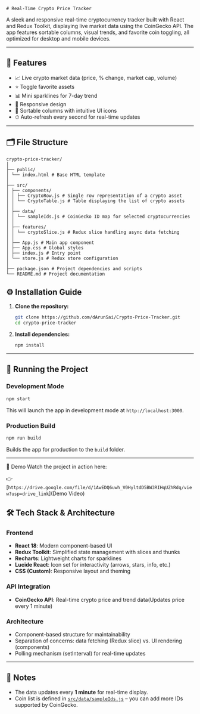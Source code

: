     # Real-Time Crypto Price Tracker

A sleek and responsive real-time cryptocurrency tracker built with React and Redux Toolkit, displaying live market data using the CoinGecko API. The app features sortable columns, visual trends, and favorite coin toggling, all optimized for desktop and mobile devices.

---

## 🚀 Features

- 📈 Live crypto market data (price, % change, market cap, volume)
- ⭐ Toggle favorite assets
- 📊 Mini sparklines for 7-day trend
- 📱 Responsive design
- 🧠 Sortable columns with intuitive UI icons
- ⏱ Auto-refresh every second for real-time updates

---

## 🗂 File Structure

```
crypto-price-tracker/
│
├── public/
│ └── index.html # Base HTML template
│
├── src/
│ ├── components/
│ │ ├── CryptoRow.js # Single row representation of a crypto asset
│ │ └── CryptoTable.js # Table displaying the list of crypto assets
│ │
│ ├── data/
│ │ └── sampleIds.js # CoinGecko ID map for selected cryptocurrencies
│ │
│ ├── features/
│ │ └── cryptoSlice.js # Redux slice handling async data fetching
│ │
│ ├── App.js # Main app component
│ ├── App.css # Global styles
│ ├── index.js # Entry point
│ └── store.js # Redux store configuration
│
├── package.json # Project dependencies and scripts
└── README.md # Project documentation

```

## ⚙️ Installation Guide

1. **Clone the repository:**

   ```bash
   git clone https://github.com/dArunSai/Crypto-Price-Tracker.git
   cd crypto-price-tracker
   ```

2. **Install dependencies:**

   ```bash
   npm install
   ```

---

## 🧪 Running the Project

### Development Mode

```bash
npm start
```

This will launch the app in development mode at `http://localhost:3000`.

### Production Build

```bash
npm run build
```

Builds the app for production to the `build` folder.

---

🎥 Demo
Watch the project in action here:

👉 [`https://drive.google.com/file/d/1AwEDQ6uwh_V0HyltdD5BW3RIHqUZhRdq/view?usp=drive_link`](Demo Video)

## 🛠 Tech Stack & Architecture

### Frontend

- **React 18**: Modern component-based UI
- **Redux Toolkit**: Simplified state management with slices and thunks
- **Recharts**: Lightweight charts for sparklines
- **Lucide React**: Icon set for interactivity (arrows, stars, info, etc.)
- **CSS (Custom)**: Responsive layout and theming

### API Integration

- **CoinGecko API**: Real-time crypto price and trend data(Updates price every 1 minute)

### Architecture

- Component-based structure for maintainability
- Separation of concerns: data fetching (Redux slice) vs. UI rendering (components)
- Polling mechanism (setInterval) for real-time updates

---

## 📌 Notes

- The data updates every **1 minute** for real-time display.
- Coin list is defined in [`src/data/sampleIds.js`](src/data/sampleIds.js) – you can add more IDs supported by CoinGecko.
